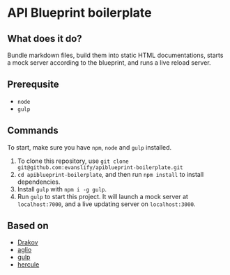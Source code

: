 # API Blueprint boilerplate

## What does it do?
Bundle markdown files, build them into static HTML documentations, starts a mock server according to the blueprint, and runs a live reload server.

## Prerequsite

- `node`
- `gulp`

## Commands

To start, make sure you have `npm`, `node` and `gulp` installed.

1. To clone this repository, use `git clone git@github.com:evanslify/apiblueprint-boilerplate.git`
2. `cd apiblueprint-boilerplate`, and then run `npm install` to install dependencies.
3. Install `gulp` with `npm i -g gulp`.
4. Run `gulp` to start this project. It will launch a mock server at `localhost:7000`, and a live updating server on `localhost:3000`.

## Based on
- [Drakov](https://github.com/Aconex/drakov)
- [aglio](https://github.com/danielgtaylor/aglio)
- [gulp](https://github.com/gulpjs/gulp)
- [hercule](https://github.com/jamesramsay/hercule)
